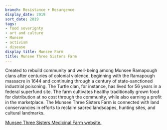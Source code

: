 ```yaml
---
branch: Resistance + Resurgence
display_date: 2019
sort_date: 2019
tags:
- food soverignty
- art and culture
- Munsee
- activism
- disease
display title: Munsee Farm
title: Munsee Three Sisters Farm
---
```

Created to rebuild community and well-being among Munsee Ramapough clans after centuries of colonial violence, beginning with the Ramapough massacre in 1644 and continuing through a century of state-sanctioned industrial poisoning. The Turtle clan, for instance, has lived for 56 years in a federal superfund site. The farm cultivates healthy traditionally grown food for distribution at no cost through the community, while also earning a profit in the marketplace. The Munsee Three Sisters Farm is connected with land conservancies in efforts to reclaim sacred landscapes, hunting sites, and cultural landmarks. 
 
[Munsee Three Sisters Medicinal Farm website.](https://munseethreesisters.org/)
